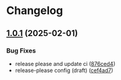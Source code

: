 # Changelog

## [1.0.1](https://github.com/untrustedmodders/plugify-module-cpp/compare/v1.0.0...v1.0.1) (2025-02-01)


### Bug Fixes

* release please and update ci ([876ced4](https://github.com/untrustedmodders/plugify-module-cpp/commit/876ced486ca6af344e98af23ad8d24f17961301d))
* release-please config (draft) ([cef4ad7](https://github.com/untrustedmodders/plugify-module-cpp/commit/cef4ad7d1d9330ebe0973b6d851e9ed707a771d0))
